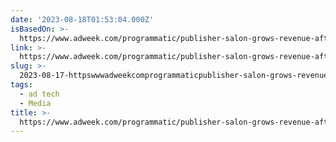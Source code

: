 ```yaml
---
date: '2023-08-18T01:53:04.000Z'
isBasedOn: >-
  https://www.adweek.com/programmatic/publisher-salon-grows-revenue-after-cutting-resellers/?#
link: >-
  https://www.adweek.com/programmatic/publisher-salon-grows-revenue-after-cutting-resellers/?#
slug: >-
  2023-08-17-httpswwwadweekcomprogrammaticpublisher-salon-grows-revenue-after-cutting-resellers
tags:
  - ad tech
  - Media
title: >-
  https://www.adweek.com/programmatic/publisher-salon-grows-revenue-after-cutting-resellers/?#
---
```


